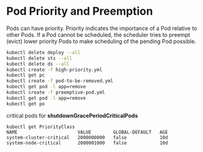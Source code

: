 # Pod Priority and Preemption
Pods can have priority. Priority indicates the importance of a Pod relative to other Pods. If a Pod cannot be scheduled, the scheduler tries to preempt (evict) lower priority Pods to make scheduling of the pending Pod possible.

```sh
kubectl delete deploy --all
kubectl delete sts --all
kubectl delete ds --all
kubectl create -f high-priority.yml
kubectl get pc
kubectl create -f pod-to-be-removed.yml 
kubectl get pod -l app=remove
kubectl create -f preemptive-pod.yml
kubectl get pod -l app=remove
kubectl get po
```

critical pods for **shutdownGracePeriodCriticalPods**

```
kubectl get PriorityClass
NAME                      VALUE        GLOBAL-DEFAULT   AGE
system-cluster-critical   2000000000   false            10d
system-node-critical      2000001000   false            10d
```